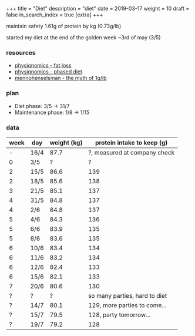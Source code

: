 +++
title = "Diet"
description = "diet"
date = 2019-03-17
weight = 10
draft = false
in_search_index = true
[extra]
+++

maintain safety 1.61g of protein by kg (0.73g/lb)

started my diet at the end of the golden week ~3rd of may (3/5)

### resources

- [physiqnomics - fat loss](http://physiqonomics.com/fat-loss/)
- [physiqnomics - phased diet](http://physiqonomics.com/the-phase-diet/)
- [mennohenselsman - the myth of 1g/lb](https://mennohenselmans.com/the-myth-of-1glb-optimal-protein-intake-for-bodybuilders/)

### plan

- Diet phase: 3/5 -> 31/7
- Maintenance phase: 1/8 -> 1/15

### data

| week | day  | weight (kg) | protein intake to keep (g)    |
|------|------|-------------|-------------------------------|
| -    | 16/4 | 87.7        | ?, measured at company check  |
| 0    | 3/5  | ?           | ?                             |
| 2    | 15/5 | 86.6        | 139                           |
| 2    | 18/5 | 85.6        | 138                           |
| 3    | 21/5 | 85.1        | 137                           |
| 4    | 31/5 | 84.8        | 137                           |
| 4    | 2/6  | 84.8        | 137                           |
| 5    | 4/6  | 84.3        | 136                           |
| 5    | 6/6  | 83.9        | 135                           |
| 5    | 8/6  | 83.6        | 135                           |
| 6    | 10/6 | 83.4        | 134                           |
| 6    | 11/6 | 83.2        | 134                           |
| 6    | 12/6 | 82.4        | 133                           |
| 6    | 15/6 | 82.1        | 133                           |
| 7    | 20/6 | 80.6        | 130                           |
| ?    | ?    | ?           | so many parties, hard to diet |
| ?    | 14/7 | 80.1        | 129, more parties to come...  |
| ?    | 15/7 | 79.5        | 128, party tomorrow...        |
| ?    | 19/7 | 79.2        | 128                           |
